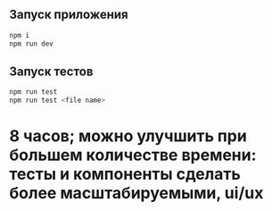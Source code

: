 ## Запуск приложения

```bash
npm i
npm run dev
```

## Запуск тестов

```bash
npm run test
npm run test <file name>
```


# 8 часов;  можно  улучшить при большем количестве времени: тесты и компоненты сделать более масштабируемыми, ui/ux
